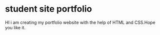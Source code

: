 # student site portfolio
HI i am creating my portfolio website with the help of HTML and CSS.Hope you like it.

